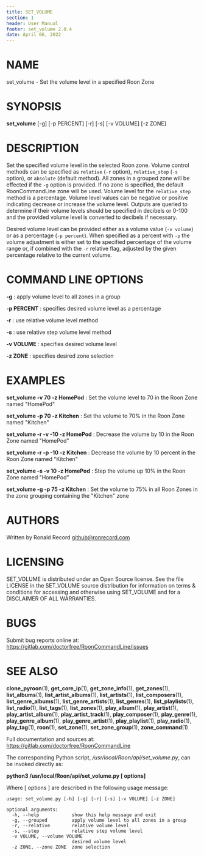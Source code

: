 ```yaml
---
title: SET_VOLUME
section: 1
header: User Manual
footer: set_volume 2.0.4
date: April 06, 2022
---
```

# NAME
set_volume - Set the volume level in a specified Roon Zone

# SYNOPSIS
**set_volume** [-g] [-p PERCENT] [-r] [-s] [-v VOLUME] [-z ZONE]

# DESCRIPTION
Set the specified volume level in the selected Roon zone. Volume control methods can be specified as `relative` (`-r` option), `relative_step` (`-s` option), or `absolute` (default method). All zones in a grouped zone will be effected if the `-g` option is provided. If no zone is specified, the default RoonCommandLine zone will be used. Volume level for the `relative_step` method is a percentage. Volume level values can be negative or positive indicating decrease or increase the volume level. Outputs are queried to determine if their volume levels should be specified in decibels or 0-100 and the provided volume level is converted to decibels if necessary.

Desired volume level can be provided either as a volume value (`-v volume`) or as a percentage (`-p percent`). When specified as a percent with `-p` the volume adjustment is either set to the specified percentage of the volume range or, if combined with the `-r` relative flag, adjusted by the given percentage relative to the current volume.

# COMMAND LINE OPTIONS
**-g**
  : apply volume level to all zones in a group

**-p PERCENT**
  : specifies desired volume level as a percentage

**-r**
  : use relative volume level method

**-s**
  : use relative step volume level method

**-v VOLUME**
  : specifies desired volume level

**-z ZONE**
  : specifies desired zone selection

# EXAMPLES
**set_volume -v 70 -z HomePod**
: Set the volume level to 70 in the Roon Zone named "HomePod"

**set_volume -p 70 -z Kitchen**
: Set the volume to 70% in the Roon Zone named "Kitchen"

**set_volume -r -v -10 -z HomePod**
: Decrease the volume by 10 in the Roon Zone named "HomePod"

**set_volume -r -p -10 -z Kitchen**
: Decrease the volume by 10 percent in the Roon Zone named "Kitchen"

**set_volume -s -v 10 -z HomePod**
: Step the volume up 10% in the Roon Zone named "HomePod"

**set_volume -g -p 75 -z Kitchen**
: Set the volume to 75% in all Roon Zones in the zone grouping containing the "Kitchen" zone

# AUTHORS
Written by Ronald Record github@ronrecord.com

# LICENSING
SET_VOLUME is distributed under an Open Source license.
See the file LICENSE in the SET_VOLUME source distribution
for information on terms &amp; conditions for accessing and
otherwise using SET_VOLUME and for a DISCLAIMER OF ALL WARRANTIES.

# BUGS
Submit bug reports online at: https://gitlab.com/doctorfree/RoonCommandLine/issues

# SEE ALSO
**clone_pyroon**(1), **get_core_ip**(1), **get_zone_info**(1), **get_zones**(1), **list_albums**(1), **list_artist_albums**(1), **list_artists**(1), **list_composers**(1), **list_genre_albums**(1), **list_genre_artists**(1), **list_genres**(1), **list_playlists**(1), **list_radio**(1), **list_tags**(1), **list_zones**(1), **play_album**(1), **play_artist**(1), **play_artist_album**(1), **play_artist_track**(1), **play_composer**(1), **play_genre**(1), **play_genre_album**(1), **play_genre_artist**(1), **play_playlist**(1), **play_radio**(1), **play_tag**(1), **roon**(1), **set_zone**(1), **set_zone_group**(1), **zone_command**(1)

Full documentation and sources at: https://gitlab.com/doctorfree/RoonCommandLine

The corresponding Python script, */usr/local/Roon/api/set_volume.py*,
can be invoked directly as:

**python3 /usr/local/Roon/api/set_volume.py [ options]**

Where [ options ] are described in the following usage message:

```
usage: set_volume.py [-h] [-g] [-r] [-s] [-v VOLUME] [-z ZONE]

optional arguments:
  -h, --help            show this help message and exit
  -g, --grouped         apply volume level to all zones in a group
  -r, --relative        relative volume level
  -s, --step            relative step volume level
  -v VOLUME, --volume VOLUME
                        desired volume level
  -z ZONE, --zone ZONE  zone selection
```

